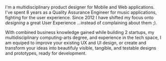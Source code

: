 I'm a multidisciplinary product designer for Mobile and Web applications. I've spent 8 years as a Quality Assurance Engineer for music applications, fighting for the user experience. Since 2012 I have shifted my focus onto *designing* a great User Experience ...instead of complaining about them ;). 

With combined business knowledge gained while building 2 startups, my multidisciplinary computing-arts degree, and experience in the tech space, I am equiped to improve your existing UX and UI design, or create and transform your ideas into beautifuly visible, tangible, and testable designs and prototypes, ready for development.